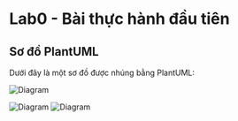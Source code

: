 # Lab0 - Bài thực hành đầu tiên

## Sơ đồ PlantUML

Dưới đây là một sơ đồ được nhúng bằng PlantUML:


![Diagram](https://www.planttext.com/api/plantuml/png/T58zIiH05Exd51_Rfx2ra9MrsC8Vn1LinsH8WibRJLv4Js1Xunv0SB4J5XHiJ90jHlOUSmAlu4nCO3V6PWRUVB-F-QwMmvnbnaMQ28uvKTZ2QQumalRmS5oOyfamoKnrBuJqUPfXq0pP3N4TwnSQGERO3TAOMipOL7VWo5Gp2klNazkSLIf4aIlVQRSg-_eJX-7grLIFCVRqHmEt6R83IJ9KgIBkPNqzhEQ4iNvgA4TPiC4HTI1utav73TkOs6HlFgBOngGrO4VZ3x8Zv2Y_nInoPCh59IYo5zlg-fr2iDMbjbtWsea6_q-icdMkvrDSc7B9k79zHJVMXk-PgHP8t49cRY6HMyYwIr-dNXlSD4f231K5xaly0000__y30000)

![Diagram](https://www.planttext.com/api/plantuml/png/T94nJWCn44LxdsAK2efjA5SKGMm13GW11nYjZMN97YlsE0tY3bm0AOWBq4A4A1Rb7Za1Ly3U9Hksm8Nb-VRCcp_-Nd_E8sFWvAnWmrR14PnQZ14QWpgWWmgkqlRzXS1s7t2XDw_RzPE1fdiZ3Sjk1L-FcsU2isv5MeYsJxsDAi2zWB9IFfytDHZYGI1qgePh3YOdz8foQEnKibuREZYiOUcD72MVUDGUTh3B8FSqNu89JY9dN9Ft8SvkESKfhKNR9fkVt7X6Mn1trYFl6IVI6Teni0GJXaD2hOhhQSk3tZVuj-z-FCTLzLksXjbYdF1C37x-lHPpHRByrWy0003__mC0)
![Diagram](https://www.planttext.com/api/plantuml/png/R96nJiCm54LtVyKTqu69BHae2WDI9QOENKD8Owk94z8NHB-05MOM8WOaH1T0Gag4EhZYF_m5_GNi95AfWWVBikyzr--zNRCPBoaeg4mJHeAI2CSu3KdS25hXJ0Hn4QGumamtQoJg6zlxdqhYN3t9cB7MoTmBhkkrn4gzbWXr_L9Y-w3hBmAtCe-9EPmfLvyo1Wa9hfld78bkxav681v9EBxw636OvKvrNML8TVCe3CLczP3srJT1EQJD8r1Xj9R9LVMFsARwwhs_C-hCx0kU3KDRz4nLOKUMGrQKB2CuaxQ6Fvw-g4jblcoS6phmo2inPqFdWOlsRLbqntrtFDOXt4cBDj8wn7MfAbEBUfCSj_rGF3E8B6TZ8xTZ_0K00F__0m00)
